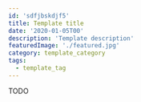 ```yaml
---
id: 'sdfjbskdjf5'
title: Template title
date: '2020-01-05T00'
description: 'Template description'
featuredImage: './featured.jpg'
category: template_category
tags:
  - template_tag
---
```


TODO
